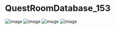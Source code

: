 ﻿# QuestRoomDatabase_153
![image](https://github.com/user-attachments/assets/0d9422a7-36b7-4861-a221-f59d42d83ae8)
![image](https://github.com/user-attachments/assets/5aceaed6-9b4e-491c-bc2c-f30441aa3366)
![image](https://github.com/user-attachments/assets/5207e152-2d86-4fc8-82c5-7d0457c0424d)
![image](https://github.com/user-attachments/assets/0f4e6bda-23be-475f-94bc-fb291560ec4d)
